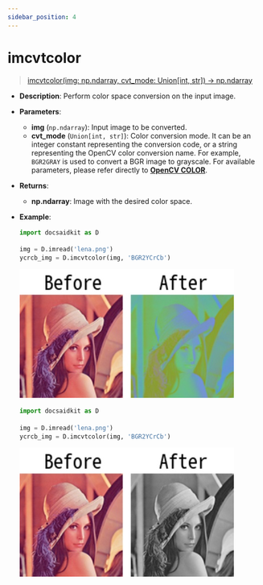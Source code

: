 ```yaml
---
sidebar_position: 4
---
```


# imcvtcolor

>[imcvtcolor(img: np.ndarray, cvt_mode: Union[int, str]) -> np.ndarray](https://github.com/DocsaidLab/DocsaidKit/blob/012540eebaebb2718987dd3ec0f7dcf40f403caa/docsaidkit/vision/functionals.py#L96)

- **Description**: Perform color space conversion on the input image.

- **Parameters**:

    - **img** (`np.ndarray`): Input image to be converted.
    - **cvt_mode** (`Union[int, str]`): Color conversion mode. It can be an integer constant representing the conversion code, or a string representing the OpenCV color conversion name. For example, `BGR2GRAY` is used to convert a BGR image to grayscale. For available parameters, please refer directly to [**OpenCV COLOR**](https://docs.opencv.org/4.x/d8/d01/group__imgproc__color__conversions.html).

- **Returns**:

    - **np.ndarray**: Image with the desired color space.

- **Example**:

    ```python
    import docsaidkit as D

    img = D.imread('lena.png')
    ycrcb_img = D.imcvtcolor(img, 'BGR2YCrCb')
    ```

    ![imcvtcolor_ycrcb](./resource/test_imcvtcolor_ycrcb.jpg)

    ```python
    import docsaidkit as D

    img = D.imread('lena.png')
    ycrcb_img = D.imcvtcolor(img, 'BGR2YCrCb')
    ```

    ![imcvtcolor_gray](./resource/test_imcvtcolor_gray.jpg)
